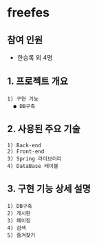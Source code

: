 # freefes

## 참여 인원
  - 한승록 외 4명

## 1. 프로젝트 개요
    1) 구현 기능
      ● DB구축

## 2. 사용된 주요 기술
    1) Back-end
    2) Front-end
    3) Spring 라이브러리
    4) DataBase 테이블

## 3. 구현 기능 상세 설명
    1) DB구축
    2) 게시판
    3) 페이징
    4) 검색
    5) 즐겨찾기
